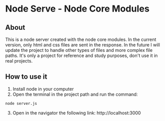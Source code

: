 # Node Serve - Node Core Modules

## About

This is a node server created with the node core modules.
In the current version, only html and css files are sent in the response. In the future I will update the project to handle other types of files and more complex file paths.
It's only a project for reference and study purposes, don't use it in real projects.

## How to use it

1. Install node in your computer
2. Open the terminal in the project path and run the command:

```shell
node server.js
```

3. Open in the navigator the following link:
   http://localhost:3000

